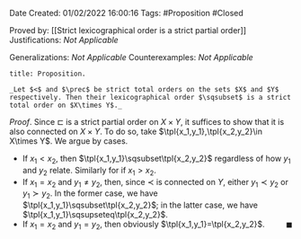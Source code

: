 <div class="topSpace"></div>

Date Created: 01/02/2022 16:00:16
Tags: #Proposition #Closed 

Proved by: [[Strict lexicographical order is a strict partial order]]
Justifications: _Not Applicable_

Generalizations: _Not Applicable_
Counterexamples: _Not Applicable_

``` ad-Proposition
title: Proposition.

_Let $<$ and $\prec$ be strict total orders on the sets $X$ and $Y$ respectively. Then their lexicographical order $\sqsubset$ is a strict total order on $X\times Y$._

```

_Proof_. Since $\sqsubset$ is a strict partial order on $X\times Y$, it suffices to show that it is also connected on $X\times Y$. To do so, take $\tpl{x_1,y_1},\tpl{x_2,y_2}\in X\times Y$. We argue by cases.
* If $x_1<x_2$, then $\tpl{x_1,y_1}\sqsubset\tpl{x_2,y_2}$ regardless of how $y_1$ and $y_2$ relate.  Similarly for if $x_1>x_2$.
* If $x_1=x_2$ and $y_1\neq y_2$, then, since $\prec$ is connected on $Y$, either $y_1\prec y_2$ or $y_1\succ y_2$. In the former case, we have $\tpl{x_1,y_1}\sqsubset\tpl{x_2,y_2}$; in the latter case, we have $\tpl{x_1,y_1}\sqsupseteq\tpl{x_2,y_2}$.
* If $x_1=x_2$ and $y_1=y_2$, then obviously $\tpl{x_1,y_1}=\tpl{x_2,y_2}$.<span style="float:right;">$\blacksquare$</span>
